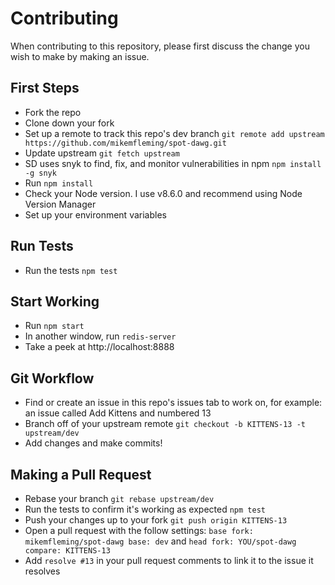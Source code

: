 # Contributing

When contributing to this repository, please first discuss the change you wish to make by making an issue. 

## First Steps
- Fork the repo
- Clone down your fork
- Set up a remote to track this repo's dev branch `git remote add upstream https://github.com/mikemfleming/spot-dawg.git`
- Update upstream `git fetch upstream`
- SD uses snyk to find, fix, and monitor vulnerabilities in npm `npm install -g snyk`
- Run `npm install`
- Check your Node version. I use v8.6.0 and recommend using Node Version Manager
- Set up your environment variables

## Run Tests
- Run the tests `npm test`

## Start Working
- Run `npm start`
- In another window, run `redis-server`
- Take a peek at http://localhost:8888

## Git Workflow
- Find or create an issue in this repo's issues tab to work on, for example: an issue called Add Kittens and numbered 13
- Branch off of your upstream remote `git checkout -b KITTENS-13 -t upstream/dev`
- Add changes and make commits!

## Making a Pull Request
- Rebase your branch `git rebase upstream/dev`
- Run the tests to confirm it's working as expected `npm test`
- Push your changes up to your fork `git push origin KITTENS-13`
- Open a pull request with the follow settings: `base fork: mikemfleming/spot-dawg base: dev` and `head fork: YOU/spot-dawg compare: KITTENS-13`
- Add `resolve #13` in your pull request comments to link it to the issue it resolves
